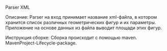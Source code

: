 Parser XML

Описание:
Parser на вход принимает название xml-файла, в котором хранится список различных геометрических фигур и их параметры. 
Приложение на основе данных из файла выводит площади этих фигур.

Инструкция сборке:
Сборка происходит с помощью maven.
MavenProject-Lifecycle-package.
